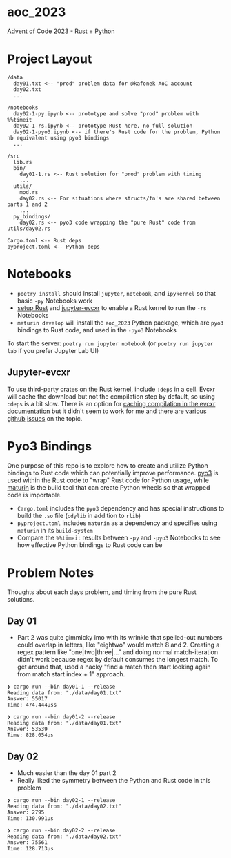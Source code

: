 # aoc_2023

Advent of Code 2023 - Rust + Python

# Project Layout

```
/data
  day01.txt <-- "prod" problem data for @kafonek AoC account
  day02.txt
  ...

/notebooks
  day02-1-py.ipynb <-- prototype and solve "prod" problem with %%timeit
  day02-1-rs.ipynb <-- prototype Rust here, no full solution
  day02-1-pyo3.ipynb <-- if there's Rust code for the problem, Python nb equivalent using pyo3 bindings
  ...

/src
  lib.rs
  bin/
    day01-1.rs <-- Rust solution for "prod" problem with timing
    ...
  utils/ 
    mod.rs
    day02.rs <-- For situations where structs/fn's are shared between parts 1 and 2 
    ...
  py_bindings/
    day02.rs <-- pyo3 code wrapping the "pure Rust" code from utils/day02.rs

Cargo.toml <-- Rust deps
pyproject.toml <-- Python deps
```

# Notebooks

- `poetry install` should install `jupyter`, `notebook`, and `ipykernel` so that basic `-py` Notebooks work
- [setup Rust](https://www.rust-lang.org/tools/install) and [jupyter-evcxr](https://crates.io/crates/evcxr_jupyter) to enable a Rust kernel to run the `-rs` Notebooks
- `maturin develop` will install the `aoc_2023` Python package, which are `pyo3` bindings to Rust code, and used in the `-pyo3` Notebooks

To start the server: `poetry run jupyter notebook` (or `poetry run jupyter lab` if you prefer Jupyter Lab UI)

## Jupyter-evcxr

To use third-party crates on the Rust kernel, include `:deps` in a cell. Evcxr will cache the download but not the compilation step by default, so using `:deps` is a bit slow. There is an option for [caching compilation in the evcxr documentation](https://github.com/evcxr/evcxr/blob/main/COMMON.md#caching) but it didn't seem to work for me and there are [various](https://github.com/evcxr/evcxr/issues/218) [github](https://github.com/evcxr/evcxr/issues/304) [issues](https://github.com/evcxr/evcxr/issues/319) on the topic. 

# Pyo3 Bindings

One purpose of this repo is to explore how to create and utilize Python bindings to Rust code which can potentially improve performance. [pyo3](https://pyo3.rs/v0.14.5/) is used within the Rust code to "wrap" Rust code for Python usage, while [maturin](https://github.com/PyO3/maturin) is the build tool that can create Python wheels so that wrapped code is importable.

- `Cargo.toml` includes the `pyo3` dependency and has special instructions to build the `.so` file (`cdylib` in addition to `rlib`)
- `pyproject.toml` includes `maturin` as a dependency and specifies using `maturin` in its `build-system`
- Compare the `%%timeit` results between `-py` and `-pyo3` Notebooks to see how effective Python bindings to Rust code can be

# Problem Notes

Thoughts about each days problem, and timing from the pure Rust solutions.

## Day 01
 - Part 2 was quite gimmicky imo with its wrinkle that spelled-out numbers could overlap in letters, like "eightwo" would match 8 and 2. Creating a regex pattern like "one|two|three|..." and doing normal match-iteration didn't work because regex by default consumes the longest match. To get around that, used a hacky "find a match then start looking again from match start index + 1" approach.

 ```
 ❯ cargo run --bin day01-1 --release
Reading data from: "./data/day01.txt"
Answer: 55017
Time: 474.444µss

❯ cargo run --bin day01-2 --release
Reading data from: "./data/day01.txt"
Answer: 53539
Time: 828.054µs
```

## Day 02
 - Much easier than the day 01 part 2
 - Really liked the symmetry between the Python and Rust code in this problem

 ```
❯ cargo run --bin day02-1 --release
Reading data from: "./data/day02.txt"
Answer: 2795
Time: 130.991µs

❯ cargo run --bin day02-2 --release
Reading data from: "./data/day02.txt"
Answer: 75561
Time: 128.713µs
```